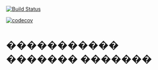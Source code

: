 [![Build Status](https://app.travis-ci.com/evgenivanov1980/job4j.svg?branch=master)](https://app.travis-ci.com/evgenivanov1980/job4j)

[![codecov](https://codecov.io/gh/evgenivanov1980/job4j/branch/master/graph/badge.svg)](https://codecov.io/gh/evgenivanov1980/job4j)


# ����������� ������� �������

